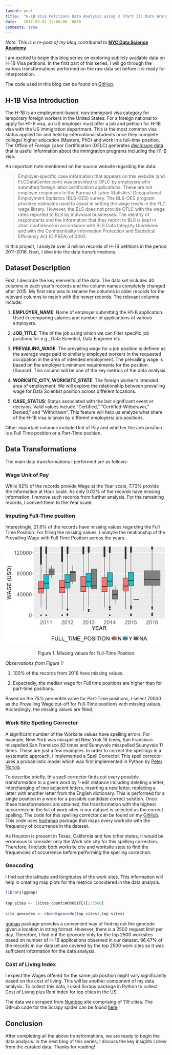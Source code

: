 ```yaml
---
layout: post
title:  "H-1B Visa Petitions Data Analysis using R (Part I): Data Wrangling"
date:   2017-03-01 12:00:00 -0600
comments: true
---
```


*Note: This is a re-post of my blog contributed to* **[NYC Data Science Academy][nyc_dsa]**.

I am excited to begin this blog series on exploring publicly available data on H-1B Visa petitions. In the first part of this series, I will go through the various transformations performed on the raw data set before it is ready for interpretation.

The code used in this blog can be found on [GitHub][github].

<h2> H-1B Visa Introduction </h2>

The H-1B is an employment-based, non-immigrant visa category for temporary foreign workers in the United States. For a foreign national to apply for H1-B visa, an US employer must offer a job and petition for H-1B visa with the US immigration department. This is the most common visa status applied for and held by international students once they complete college/ higher education (Masters, PhD) and work in a full-time position. The Office of Foreign Labor Certification (OFLC) generates [disclosure data][oflc-data] that is useful information about the immigration programs including the H1-B visa.

An important note mentioned on the source website regarding the data:

> Employer-specific case information that appears on this website (and FLCDataCenter.com) was provided to OFLC by employers who submitted foreign labor certification applications. These are not employer responses to the Bureau of Labor Statistics' Occupational Employment Statistics (BLS-OES) survey. The BLS-OES program provides estimates used to assist in setting the wage levels in the FLC wage library. However, the BLS does not provide OFLC with the wage rates reported to BLS by individual businesses. The identity of respondents and the information that they report to BLS is kept in strict confidence in accordance with BLS Data Integrity Guidelines and with the Confidentiality Information Protection and Statistical Efficiency Act (CIPSEA) of 2002.

In this project, I analyze over 3 million records of H-1B petitions in the period 2011-2016. Next, I dive into the data transformations.

<h2> Dataset Description </h2>

First, I describe the key elements of the data. The data set includes 40 columns in each year's records and the column names completely changed after 2015. My first step was to rename the columns in older records for the relevant columns to match with the newer records. The relevant columns include:

1. **EMPLOYER_NAME**: Name of employer submitting the H1-B application. Used in comparing salaries and number of applications of various employers.

2. **JOB_TITLE**: Title of the job using which we can filter specific job positions for e.g., Data Scientist, Data Engineer etc.

3. **PREVAILING_WAGE**: The prevailing wage for a job position is defined as the average wage paid to similarly employed workers in the requested occupation in the area of intended employment. The prevailing wage is based on the employer’s minimum requirements for the position. (Source). This column will be one of the  key metrics of the data analysis.

4. **WORKSITE_CITY, WORKSITE_STATE**: The foreign worker’s intended area of employment. We will explore the relationship between prevailing wage for Data Scientist position across different locations.

5. **CASE_STATUS**: Status associated with the last significant event or decision. Valid values include “Certified,” “Certified-Withdrawn,” Denied,” and “Withdrawn”. This feature will help us analyze what share of the H-1B visa is taken by different employers/ job positions.

Other important columns include Unit of Pay and whether the Job position is a Full Time position or a Part-Time position.

<h2> Data Transformations </h2>


The main data transformations I performed are as follows:

<h3> Wage Unit of Pay </h3>

While 92% of the records provide Wage at the Year scale, 7.73% provide the information at Hour scale. As only 0.02% of the records have missing information, I remove such records from further analysis. For the remaining records, I convert them to the Year scale.

<h3> Imputing Full-Time position </h3>

Interestingly, 21.6% of the records have missing values regarding the Full Time Position. For filling the missing values, I analyze the relationship of the Prevailing Wage with Full Time Position across the years.

![Full Time Position](/images/h_1b_eda/full_time_position_before_transform.jpeg "Wage Distribution by Position Type (Full-Time/Part-Time)")

<center> Figure 1. Missing values for Full-Time Position </center>

*Observations from Figure 1:*

1. 100% of the records from 2016 have missing values.

2. Expectedly, the median wage for Full time positions are higher than for part-time positions.

Based on the 75% percentile value for Part-Time positions, I select 70000 as the Prevailing Wage cut-off for Full-Time positions with missing values. Accordingly, the missing values are filled.

<h3> Work Site Spelling Corrector </h3>

A significant number of the Worksite values have spelling errors. For example, New York was misspelled New Yrok 16 times, San Francisco misspelled San Fransisco 82 times and Sunnyvale misspelled Suunyvale 11 times. These are just a few examples. In order to correct the spellings in a systematic approach, I implemented a Spell Corrector. This spell corrector uses a probabilistic model which was first implemented in Python by [Peter Norvig][spell-corrector].

To describe briefly, this spell corrector finds out every possible transformation to a given word by 1-edit distance including deleting a letter, interchanging of two adjacent letters, inserting a new letter, replacing a letter with another letter from the English dictionary. This is performed for a single position in a word for a possible candidate correct solution. Once these transformations are obtained, the transformation with the highest occurrence in the list of work sites in our dataset is selected as the correct spelling. The code for this spelling corrector can be found on my [GitHub][my-spell-corrector]. This code uses [hashmap][hashmap] package that maps every worksite with the frequency of occurrence in the dataset.

As Houston is present in Texas, California and few other states, it would be erroneous to consider only the Work site city for this spelling correction. Therefore, I include both worksite city and worksite state to find the frequencies of occurrence before performing the spelling correction.

<h3> Geocoding </h3>

I find out the latitude and longitudes of the work sites. This information will help in creating map plots for the metrics considered in the data analysis.

```r
library(ggmap)

top_sites <- (sites_count$WORKSITE)[1:2500]

site_geocodes <- cbind(geocode(top_sites),top_sites)
```

[ggmap][ggmap] package provides a convenient way of finding out the geocode given a location in string format. However, there is a 2500 request limit per day. Therefore, I find out the geocode only for the top 2500 worksites based on number of H-1B applications observed in our dataset. 96.47% of the records in our dataset are covered by the top 2500 work sites so it was sufficient information for the data analysis.

<h3> Cost of Living Index </h3>

I expect the Wages offered for the same job position might vary significantly based on the cost of living. This will be another component of my data analysis. To collect this data, I used Scrapy package in Python to collect Cost of Living plus Rent index for top cities in the US.

The data was scraped from [Numbeo][numbeo] site comprising of 119 cities. The GitHub code for the Scrapy spider can be found [here][scrapy].

<h2> Conclusion </h2>

After completing all the above transformations, we are ready to begin the data analysis. In the next blog of this series, I discuss the key insights I drew from the curated data. Thanks for reading!

[nyc_dsa]: https://blog.nycdatascience.com/student-works/h-1b-visa-petitions-exploratory-data-analysis/
[oflc-data]: https://www.foreignlaborcert.doleta.gov/performancedata.cfm
[github]: https://github.com/sharan-naribole/H1B_visa_eda/blob/master/data_processing.Rmd
[spell-corrector]: http://norvig.com/spell-correct.html
[hashmap]: https://cran.r-project.org/web/packages/hashmap/README.html
[my-spell-corrector]: https://github.com/sharan-naribole/H1B_visa_eda/blob/master/spell_correcter.R
[ggmap]: https://github.com/dkahle/ggmap
[numbeo]: https://www.numbeo.com/cost-of-living/country_result.jsp?country=United+States
[scrapy]: https://github.com/sharan-naribole/H1B_visa_eda/blob/master/coli/coli/spiders/coli.py
